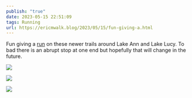 ```yaml
---
publish: "true"
date: 2023-05-15 22:51:09
tags: Running
url: https://ericmwalk.blog/2023/05/15/fun-giving-a.html
---
```


Fun giving a [run](http://www.strava.com/activities/9077168424) on these newer trails around Lake Ann and Lake Lucy. To bad there is an abrupt stop at one end but hopefully that will change in the future.

![](https://ericmwalk.blog/uploads/2023/41f2433aa1.jpg)

![](https://ericmwalk.blog/uploads/2023/53550d29f4.jpg)

![](https://ericmwalk.blog/uploads/2023/50de08ad55.jpg)